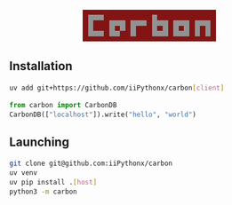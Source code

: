 <div align = "center">

![Carbon Logo](.github/carbon.png)

</div>

## Installation

```sh
uv add git+https://github.com/iiPythonx/carbon[client]
```

```py
from carbon import CarbonDB
CarbonDB(["localhost"]).write("hello", "world")
```

## Launching

```sh
git clone git@github.com:iiPythonx/carbon
uv venv
uv pip install .[host]
python3 -m carbon
```
